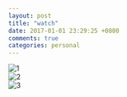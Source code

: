 ```yaml
---
layout: post
title: "watch"
date: 2017-01-01 23:29:25 +0800
comments: true
categories: personal
---
```

![1](http://ww4.sinaimg.cn/large/780bc50fgw1fbbk3hv0edj21at1ftqjq.jpg)  
![2](http://ww1.sinaimg.cn/large/780bc50fgw1fbbk3mfvguj21aj1d1gzi.jpg)  
![3](http://ww3.sinaimg.cn/large/780bc50fgw1fbbk48zmfqj224n2dse81.jpg)
